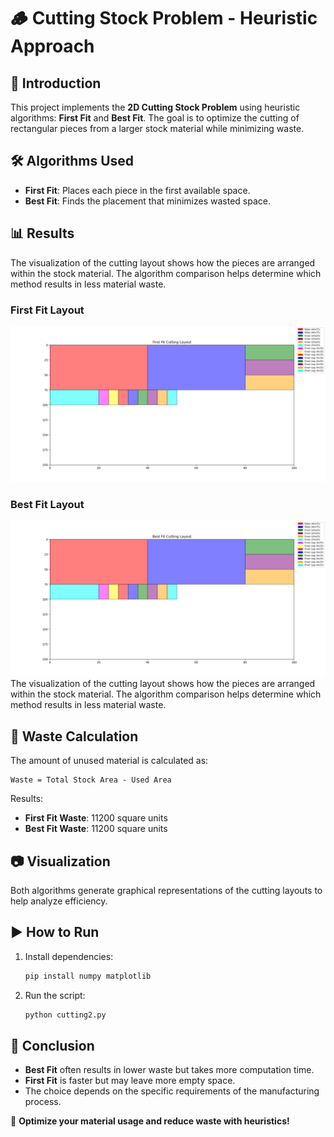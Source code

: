 # 🪵 Cutting Stock Problem - Heuristic Approach

## 📌 Introduction
This project implements the **2D Cutting Stock Problem** using heuristic algorithms: **First Fit** and **Best Fit**. The goal is to optimize the cutting of rectangular pieces from a larger stock material while minimizing waste.

## 🛠️ Algorithms Used
- **First Fit**: Places each piece in the first available space.
- **Best Fit**: Finds the placement that minimizes wasted space.

## 📊 Results
The visualization of the cutting layout shows how the pieces are arranged within the stock material. The algorithm comparison helps determine which method results in less material waste.

### First Fit Layout
![First Fit Layout](./FirstFitCutting.png)

### Best Fit Layout
![Best Fit Layout](./BestFitCutting.png)
The visualization of the cutting layout shows how the pieces are arranged within the stock material. The algorithm comparison helps determine which method results in less material waste.

## 🔢 Waste Calculation
The amount of unused material is calculated as:
```
Waste = Total Stock Area - Used Area
```
Results:
- **First Fit Waste**: 11200 square units
- **Best Fit Waste**: 11200 square units

## 📷 Visualization
Both algorithms generate graphical representations of the cutting layouts to help analyze efficiency.

## ▶️ How to Run
1. Install dependencies:  
   ```bash
   pip install numpy matplotlib
   ```
2. Run the script:  
   ```bash
   python cutting2.py
   ```

## 📌 Conclusion
- **Best Fit** often results in lower waste but takes more computation time.
- **First Fit** is faster but may leave more empty space.
- The choice depends on the specific requirements of the manufacturing process.

🚀 **Optimize your material usage and reduce waste with heuristics!**

